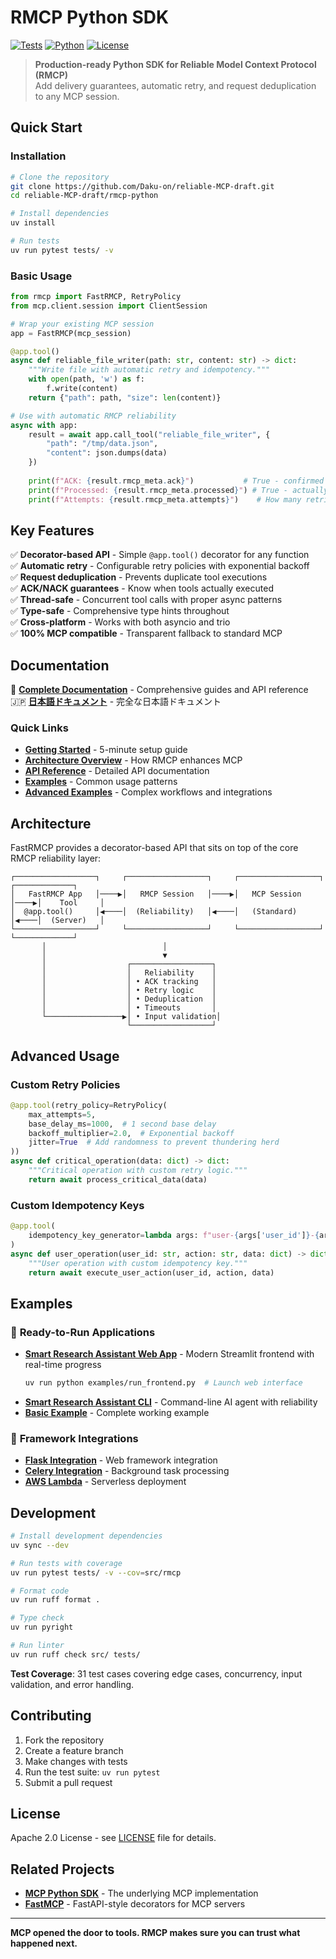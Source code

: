 # RMCP Python SDK

[![Tests](https://github.com/Daku-on/reliable-MCP-draft/actions/workflows/test.yml/badge.svg)](https://github.com/Daku-on/reliable-MCP-draft/actions/workflows/test.yml)
[![Python](https://img.shields.io/badge/python-3.10+-blue.svg)](https://www.python.org/downloads/)
[![License](https://img.shields.io/badge/license-Apache%202.0-green.svg)](LICENSE)

> **Production-ready Python SDK for Reliable Model Context Protocol (RMCP)**  
> Add delivery guarantees, automatic retry, and request deduplication to any MCP session.

## Quick Start

### Installation

```bash
# Clone the repository
git clone https://github.com/Daku-on/reliable-MCP-draft.git
cd reliable-MCP-draft/rmcp-python

# Install dependencies
uv install

# Run tests
uv run pytest tests/ -v
```

### Basic Usage

```python
from rmcp import FastRMCP, RetryPolicy
from mcp.client.session import ClientSession

# Wrap your existing MCP session
app = FastRMCP(mcp_session)

@app.tool()
async def reliable_file_writer(path: str, content: str) -> dict:
    """Write file with automatic retry and idempotency."""
    with open(path, 'w') as f:
        f.write(content)
    return {"path": path, "size": len(content)}

# Use with automatic RMCP reliability
async with app:
    result = await app.call_tool("reliable_file_writer", {
        "path": "/tmp/data.json", 
        "content": json.dumps(data)
    })
    
    print(f"ACK: {result.rmcp_meta.ack}")           # True - confirmed receipt
    print(f"Processed: {result.rmcp_meta.processed}") # True - actually executed  
    print(f"Attempts: {result.rmcp_meta.attempts}")    # How many retries needed
```

## Key Features

✅ **Decorator-based API** - Simple `@app.tool()` decorator for any function  
✅ **Automatic retry** - Configurable retry policies with exponential backoff  
✅ **Request deduplication** - Prevents duplicate tool executions  
✅ **ACK/NACK guarantees** - Know when tools actually executed  
✅ **Thread-safe** - Concurrent tool calls with proper async patterns  
✅ **Type-safe** - Comprehensive type hints throughout  
✅ **Cross-platform** - Works with both asyncio and trio  
✅ **100% MCP compatible** - Transparent fallback to standard MCP  

## Documentation

📖 **[Complete Documentation](../docs/en/README.md)** - Comprehensive guides and API reference  
🇯🇵 **[日本語ドキュメント](../docs/jp/README_jp.md)** - 完全な日本語ドキュメント

### Quick Links

- [**Getting Started**](../docs/en/getting-started.md) - 5-minute setup guide
- [**Architecture Overview**](../docs/en/architecture.md) - How RMCP enhances MCP
- [**API Reference**](../docs/en/api/rmcp-session.md) - Detailed API documentation
- [**Examples**](../docs/en/examples/basic.md) - Common usage patterns
- [**Advanced Examples**](../docs/en/examples/advanced.md) - Complex workflows and integrations

## Architecture

FastRMCP provides a decorator-based API that sits on top of the core RMCP reliability layer:

```
┌──────────────────┐     ┌──────────────────┐     ┌──────────────────┐     ┌─────────────┐
│   FastRMCP App   │────▶│   RMCP Session   │────▶│   MCP Session    │────▶│    Tool     │
│  @app.tool()     │◀────│  (Reliability)   │◀────│   (Standard)     │◀────│  (Server)   │
└──────────────────┘     └──────────────────┘     └──────────────────┘     └─────────────┘
       │                          │
       │                          ▼
       │                  ┌──────────────────┐
       │                  │   Reliability    │
       │                  │ • ACK tracking   │
       │                  │ • Retry logic    │ 
       │                  │ • Deduplication  │
       │                  │ • Timeouts       │
       └─────────────────▶│ • Input validation│
                          └──────────────────┘
```

## Advanced Usage

### Custom Retry Policies

```python
@app.tool(retry_policy=RetryPolicy(
    max_attempts=5,
    base_delay_ms=1000,  # 1 second base delay
    backoff_multiplier=2.0,  # Exponential backoff
    jitter=True  # Add randomness to prevent thundering herd
))
async def critical_operation(data: dict) -> dict:
    """Critical operation with custom retry logic."""
    return await process_critical_data(data)
```

### Custom Idempotency Keys

```python
@app.tool(
    idempotency_key_generator=lambda args: f"user-{args['user_id']}-{args['action']}"
)
async def user_operation(user_id: str, action: str, data: dict) -> dict:
    """User operation with custom idempotency key."""
    return await execute_user_action(user_id, action, data)
```

## Examples

### 🚀 **Ready-to-Run Applications**
- **[Smart Research Assistant Web App](examples/README_FRONTEND.md)** - Modern Streamlit frontend with real-time progress
  ```bash
  uv run python examples/run_frontend.py  # Launch web interface
  ```
- **[Smart Research Assistant CLI](examples/smart_research_assistant.py)** - Command-line AI agent with reliability
- **[Basic Example](examples/fastrmcp_example.py)** - Complete working example

### 🔗 **Framework Integrations**  
- **[Flask Integration](../docs/en/examples/integration.md#flask-integration)** - Web framework integration  
- **[Celery Integration](../docs/en/examples/integration.md#celery-integration)** - Background task processing
- **[AWS Lambda](../docs/en/examples/integration.md#aws-lambda-integration)** - Serverless deployment

## Development

```bash
# Install development dependencies
uv sync --dev

# Run tests with coverage
uv run pytest tests/ -v --cov=src/rmcp

# Format code
uv run ruff format .

# Type check
uv run pyright

# Run linter
uv run ruff check src/ tests/
```

**Test Coverage**: 31 test cases covering edge cases, concurrency, input validation, and error handling.

## Contributing

1. Fork the repository
2. Create a feature branch
3. Make changes with tests
4. Run the test suite: `uv run pytest`
5. Submit a pull request

## License

Apache 2.0 License - see [LICENSE](LICENSE) file for details.

## Related Projects

- **[MCP Python SDK](https://github.com/modelcontextprotocol/python-sdk)** - The underlying MCP implementation
- **[FastMCP](https://github.com/jlowin/fastmcp)** - FastAPI-style decorators for MCP servers

---

**MCP opened the door to tools. RMCP makes sure you can trust what happened next.**
